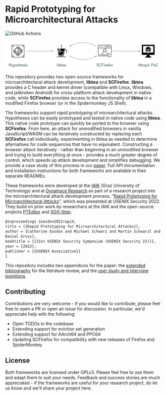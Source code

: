 # Rapid Prototyping for Microarchitectural Attacks
![GitHub Actions](https://github.com/libtea/frameworks/actions/workflows/libtea.yml/badge.svg)

<img src="doc/rapid-prototyping.png" alt="rapid prototyping process" align="center" />

This repository provides two open-source frameworks for microarchitectural attack development, **libtea** and **SCFirefox**. **libtea** provides a C header and kernel driver (compatible with Linux, Windows, and jailbroken Android) for cross-platform attack development in native code, while **SCFirefox** provides access to the functionality of **libtea** in a modified Firefox browser (or in the Spidermonkey JS Shell). 

The frameworks support *rapid prototyping* of microarchitectural attacks. Hypotheses can be easily prototyped and tested in native code using **libtea**. This native code prototype can quickly be ported to the browser using **SCFirefox**. From here, an attack for unmodified browsers in vanilla JavaScript/WASM can be iteratively constructed by replacing each **SCFirefox** call individually, experimenting in libtea as needed to determine alternatives for code sequences that have no equivalent. Constructing a browser attack iteratively - rather than beginning in an unmodified browser and trying to build everything at once - provides a much greater degree of control, which speeds up attack development and simplifies debugging. We provide a case study of this process in our [paper](https://www.usenix.org/conference/usenixsecurity22/presentation/easdon). Full API documentation and installation instructions for both frameworks are available in their separate READMEs.

These frameworks were developed at the [IAIK](https://github.com/IAIK) (Graz University of Technology) and at [Dynatrace Research](https://github.com/dynatrace-research) as part of a research project into the microarchitectural attack development process, "[Rapid Prototyping for Microarchitectural Attacks](https://www.usenix.org/conference/usenixsecurity22/presentation/easdon)", which was presented at USENIX Security 2022. They build on prior work by researchers at the IAIK and the open-source projects [PTEditor](https://github.com/misc0110/PTEditor) and [SGX-Step](https://github.com/jovanbulck/sgx-step).

```
@inproceedings {easdon2022rapid,
title = {{Rapid Prototyping for Microarchitectural Attacks}},
author = {Catherine Easdon and Michael Schwarz and Martin Schwarzl and Daniel Gruss},
booktitle = {{31st USENIX Security Symposium (USENIX Security 22)}},
year = {2022},
publisher = {{USENIX Association}}
}
```

This repository includes two appendices for the paper: the [extended bibliography](doc/extended-bibliography.md) for the literature review, and the [user study and interview questions](doc/user-study-and-interviews.md).

## Contributing
Contributions are very welcome - if you would like to contribute, please feel free to open a PR or open an issue for discussion. In particular, we'd appreciate help with the following:

* Open TODOs in the codebase
* Extending support for eviction set generation
* Extending support for AArch64 and PPC64
* Updating SCFirefox for compatibility with new releases of Firefox and SpiderMonkey

## License
Both frameworks are licensed under GPLv3. Please feel free to use them and adapt them to suit your needs. Feedback and success stories are much appreciated - if the frameworks are useful for your research project, do let us know and we'll share your project here.